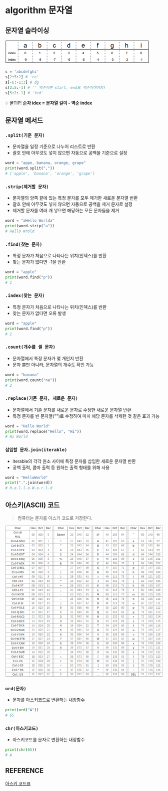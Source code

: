 # algorithm 문자열
## 문자열 슬라이싱
![index](algorithm_string.assets/index.PNG)
```python
s = 'abcdefghi'
s[2:5:2] # 'ce'
s[-6:-1:3] # dg
s[2:5:-1] # '' 역순이면 start, end도 역순이여야함!
s[5:2:-1] # 'fed'
```
💡 꿀TIP! **순차 idex = 문자열 길이 - 역순 index**

## 문자열 메서드
### `.split(기준 문자)`
- 문자열을 일정 기준으로 나누어 리스트로 반환
- 괄호 안에 아무것도 넣지 않으면 자동으로 공백을 기준으로 설정
```python
word = "appe, banana, orange, grape"
print(word.split(","))
# ['apple', 'banana', 'orange', 'grape']
```
### `.strip(제거할 문자)`
- 문자열의 양쪽 끝에 있는 특정 문자를 모두 제거한 새로운 문자열 반환
- 괄호 안에 아무것도 넣지 않으면 자동으로 공백을 제거 문자로 설정
- 제거할 문자를 여러 개 넣으면 해당하는 모든 문자들을 제거
```python
word = "aHello Worlda"
print(word.strip("a"))
# Hello Wrold
```
### `.find(찾는 문자)`
- 특정 문자가 처음으로 나타나는 위치(인덱스)를 반환
- 찾는 문자가 없다면 -1을 반환
```python
word = "apple"
print(word.find("p"))
# 1
```
### `.index(찾는 문자)`
- 특정 문자가 처음으로 나타나는 위치(인덱스)를 반환
- 찾는 문자가 없다면 오류 발생
```python
word = "apple"
print(word.find("p"))
# 1
```
### `.count(개수를 셀 문자)`
- 문자열에서 특정 문자가 몇 개인지 반환
- 문자 뿐만 아니라, 문자열의 개수도 확인 가능
```python
word = "banana"
print(word.count("na"))
# 2
```
### `.replace(기존 문자, 새로운 문자)`
- 문자열에서 기존 문자를 새로운 문자로 수정한 새로운 문자열 반환
- 특정 문자를 빈 문자열("")로 수정하여 마치 해당 문자를 삭제한 것 같은 효과 가능
```python
word = "Hello World"
print(word.replace("Hello", "Hi"))
# Hi World
```
### `삽입할 문자.join(iterable)`
- iterable의 각각 원소 사이에 특정 문자를 삽입한 새로운 문자열 반환
- 공백 출력, 콤마 출력 등 원하는 출력 형태를 위해 사용
```python
word = "HelloWorld"
print(".".join(word))
# H.e.l.l.o.W.o.r.l.d
```
## 아스키(ASCII) 코드
> 컴퓨터는 문자를 아스키 코드로 저장한다.

![ascii](algorithm_string.assets/ascii.PNG)
### `ord(문자)`
- 문자를 아스키코드로 변환하는 내장함수
```python
print(ord("A"))
# 65
```
### `chr(아스키코드)`
- 아스키코드를 문자로 변환하는 내장함수
```python
print(chr(65))
# A
```
## REFERENCE
[아스키 코드표](http://cafe.daum.net/flowlife)